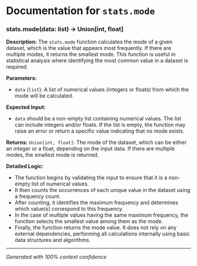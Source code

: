 # Documentation for `stats.mode`

### stats.mode(data: list) -> Union[int, float]

**Description:**
The `stats.mode` function calculates the mode of a given dataset, which is the value that appears most frequently. If there are multiple modes, it returns the smallest mode. This function is useful in statistical analysis where identifying the most common value in a dataset is required.

**Parameters:**
- `data` (`list`): A list of numerical values (integers or floats) from which the mode will be calculated.

**Expected Input:**
- `data` should be a non-empty list containing numerical values. The list can include integers and/or floats. If the list is empty, the function may raise an error or return a specific value indicating that no mode exists.

**Returns:**
`Union[int, float]`: The mode of the dataset, which can be either an integer or a float, depending on the input data. If there are multiple modes, the smallest mode is returned.

**Detailed Logic:**
- The function begins by validating the input to ensure that it is a non-empty list of numerical values.
- It then counts the occurrences of each unique value in the dataset using a frequency count.
- After counting, it identifies the maximum frequency and determines which value(s) correspond to this frequency.
- In the case of multiple values having the same maximum frequency, the function selects the smallest value among them as the mode.
- Finally, the function returns the mode value. It does not rely on any external dependencies, performing all calculations internally using basic data structures and algorithms.

---
*Generated with 100% context confidence*
